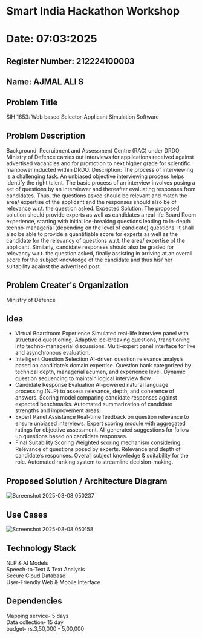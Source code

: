 # Smart India Hackathon Workshop
# Date: 07:03:2025
## Register Number: 212224100003
## Name: AJMAL ALI S
## Problem Title
SIH 1653: Web based Selector-Applicant Simulation Software
## Problem Description
Background: Recruitment and Assessment Centre (RAC) under DRDO, Ministry of Defence carries out interviews for applications received against advertised vacancies and for promotion to next higher grade for scientific manpower inducted within DRDO. Description: The process of interviewing is a challenging task. An unbiased objective interviewing process helps identify the right talent. The basic process of an interview involves posing a set of questions by an interviewer and thereafter evaluating responses from candidates. Thus, the questions asked should be relevant and match the area/ expertise of the applicant and the responses should also be of relevance w.r.t. the question asked. Expected Solution: The proposed solution should provide experts as well as candidates a real life Board Room experience, starting with initial ice-breaking questions leading to in-depth techno-managerial (depending on the level of candidate) questions. It shall also be able to provide a quantifiable score for experts as well as the candidate for the relevancy of questions w.r.t. the area/ expertise of the applicant. Similarly, candidate responses should also be graded for relevancy w.r.t. the question asked, finally assisting in arriving at an overall score for the subject knowledge of the candidate and thus his/ her suitability against the advertised post.

## Problem Creater's Organization
Ministry of Defence

## Idea

* Virtual Boardroom Experience Simulated real-life interview panel with structured questioning. Adaptive ice-breaking questions, transitioning into techno-managerial discussions. Multi-expert panel interface for 
  live and asynchronous evaluation.
* Intelligent Question Selection AI-driven question relevance analysis based on candidate’s domain expertise. Question bank categorized by technical depth, managerial acumen, and experience level. Dynamic         
  question sequencing to maintain logical interview flow.
* Candidate Response Evaluation AI-powered natural language processing (NLP) to assess relevance, depth, and coherence of answers. Scoring model comparing candidate responses against expected benchmarks. 
  Automated summarization of candidate strengths and improvement areas.
* Expert Panel Assistance Real-time feedback on question relevance to ensure unbiased interviews. Expert scoring module with aggregated ratings for objective assessment. AI-generated suggestions for follow-up 
  questions based on candidate responses.
* Final Suitability Scoring Weighted scoring mechanism considering: Relevance of questions posed by experts. Relevance and depth of candidate’s responses. Overall subject knowledge & suitability for the role. 
  Automated ranking system to streamline decision-making.



## Proposed Solution / Architecture Diagram

![Screenshot 2025-03-08 050237](https://github.com/user-attachments/assets/f8e712f4-0178-4114-bb4c-e2f49e5babf0)



## Use Cases

![Screenshot 2025-03-08 050158](https://github.com/user-attachments/assets/b1041ad7-a78b-4948-8c5f-c80fa221d34a)


## Technology Stack

NLP & AI Models <br>
Speech-to-Text & Text Analysis        
Secure Cloud Database   
User-Friendly Web & Mobile Interface

## Dependencies

Mapping service- 5 days <br>
Data collection- 15 day <br>
budget- rs.3,50,000 - 5,00,000
  

